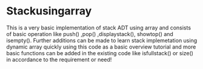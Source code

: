 # Stackusingarray
This is a very basic implementation of stack ADT using array and consists of basic operation like push() ,pop() ,displaystack(), showtop() and isempty().
Further additions can be made to learn stack implemetation using dynamic array quickly using this code as a basic overview tutorial and more basic functions can be added in the existing code like isfullstack() or size() in accordance to the requirement or need!
